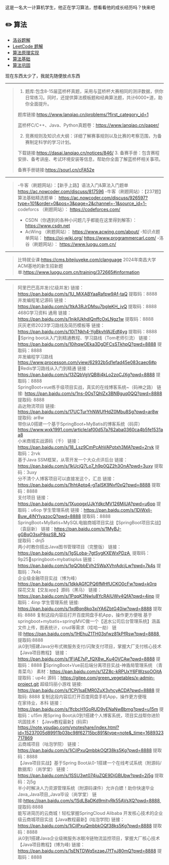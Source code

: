 这是一名大一计算机学生，他正在学习算法，想看看他的成长经历吗？快来吧  
## :pencil2: 算法  
  
- [洛谷题解](https://github.com/coderWrc/Algorithm-Problem-Solutions/blob/main/洛谷题解/洛谷题解%20-%20目录.md)  
- [LeetCode 题解](https://github.com/coderWrc/Algorithm-Problem-Solutions/blob/main/LeetCode%20题解/LeetCode%20题解%20-%20目录.md)
- [算法原理实现](https://github.com/coderWrc/Algorithm-Problem-Solutions/blob/main/算法原理实现/算法原理实现目录.md)  
- [算法基础](https://github.com/coderWrc/Algorithm-Problem-Solutions/blob/main/算法基础/目录.md)   
- [算法巩固](https://github.com/coderWrc/Algorithm-Problem-Solutions/blob/main/算法巩固.md)



现在东西太少了，我就先随便放点东西
***
>1. 题库:包含8-15届蓝桥杯真题，采用与蓝桥杯大赛相同的测评数据，供你日常练习。同时，还提供算法模板题和经典算法题，共计6000+道，助你全面提升。
>>
>题库链接:https://www.lanqiao.cn/problems/?first_category_id=1
>>
>蓝桥杯C/C++、Java、Python真题卷：https://www.lanqiao.cn/paper/
>>
>2. 竞赛规则及知识点大纲：详细了解赛事规则以及比赛的考察范围，为备赛制定科学的学习计划。
>>
>下载链接:https://dasai.lanqiao.cn/notices/846/
>3. 备赛手册：包含赛程安排、备考讲座、考试环境安装等信息，帮助你全面了解蓝桥杯相关事项。
>>
>备赛手册链接:https://sourl.cn/cFA52e
***
>-牛客（刷题网站）：【新手上路】语法入门&算法入门题单
https://ac.nowcoder.com/discuss/817596
-牛客（刷题网站）：【237题】算法基础精选题单：
https://ac.nowcoder.com/discuss/926597?type=101&order=0&pos=3&page=2&channel=-1&source_id=1-
>codeforcs （刷题网站）：
https://codeforces.com/
>- CSDN（你遇到的各种小问题几乎都能在这里得到解答）：
https://www.csdn.net
>- AcWing （刷题网站）：
https://www.acwing.com/about/
-知识点题单网站：
https://oi-wiki.org/
https://www.programmercarl.com/
-洛谷（刷题网站）：
https://www.luogu.com.cn/
***
>比特就业课:https://cms.bitejiuyeke.com/clanguage
2024年南昌大学ACM基地的新生招新题单:https://www.luogu.com.cn/training/372665#information
***
>阿里巴巴高并发(亿级并发)        链接：https://pan.baidu.com/s/1U_MiXABYaaRafpw9Af-taQ 
提取码：8888                         
并发编程笔记源码        链接：https://pan.baidu.com/s/1tkA3RJrDMsu7bgIeKH_jvQ 
提取码：8888                         
468G学习资料  通用        链接：https://pan.baidu.com/s/1njkIUkhdlQnffcOxLNgz1w 
提取码：8888                                                                      
灰灰老师2023学习路线及简历模板等        链接：https://pan.baidu.com/s/10jTNkh4-YgBkvhWJEdf4yg 
提取码：8888 Spring boot从入门到精通教程、学习路线（Tom老师引流）        链接：https://pan.baidu.com/s/10ihqwOEka3DgDFCsSTkhpQ?pwd=8888 
提取码：8888                         
并发编程学习路线         https://www.processon.com/view/62932b5d1efad45e083caec6#p        Redis学习路线从入门到精通        链接：https://pan.baidu.com/s/13ZQbVgVQB8i4kLo2zoCJXg?pwd=8888 
提取码：8888                         
SpringBoot+vue练手级项目实战，真实的在线博客系统~（码神之路）        链接: https://pan.baidu.com/s/1ns-0OsTQhlZx3BNBguq0QQ?pwd=8888 
提取码: 8888                 
品达物流项目        链接: https://pan.baidu.com/s/17UCTurYhNWUfHdZ0Mbu8Sg?pwd=ar8w 提取码: ar8w         
带你从0搭建一个基于SpringBoot+MyBatis的博客系统（码弈）        https://www.wxk1991.com/article/af00d57a762aba0360ca4b5fe1531aa8                
小米商城实战源码（千）        链接：https://pan.baidu.com/s/18_Lsz9CmPcAhVAPotxh3MA?pwd=2rvk 
提取码：2rvk         
基于Java SSM框架，从零开发一个大众点评后台        链接：https://pan.baidu.com/s/1kUcjQ7Lo7_h9p0QZ2h3OnA?pwd=3uxy 
提取码：3uxy                 
分不清个人博客项目可以直接发这个，汇总        链接：https://pan.baidu.com/s/1hhtAptq4-gTaISK9Nvf0xQ?pwd=8888 
提取码：8888         
支付项目        链接：https://pan.baidu.com/s/1XuoqgxUJkYdkcMV126MiUA?pwd=u6op 
提取码：u6op 
学生管理系统        链接：https://pan.baidu.com/s/1DiWxlj-Buw_4INYIyazocQ?pwd=8888 
提取码：8888         
SpringBoot+MyBatis+MySQL电脑商城项目实战【SpringBoot项目实战】（袁庭新）        链接：https://pan.baidu.com/s/1MyBJ-gGBqO3sxP8qzSB_NQ  
提取码：dnj5        
两小时教你搭出Java图书管理项目（完整版）        链接：https://pan.baidu.com/s/1gSLoba-7gtSygKXEWxPDzA 
提取码：9p25springboot+mybatisplus         链接：https://pan.baidu.com/s/1qQObbEVh25WaXVhrAdcjLw?pwd=7k4s 
提取码：7k4s                 
企业级金融项目实战（博为峰）        https://pan.baidu.com/s/1dkkAGfCPQ6fMHfUCKO0cFw?pwd=k0rq                
探花交友【交友app】源码（黑马）        链接：https://pan.baidu.com/s/1PqqK3NwIu8YcRAIUWy4QfA?pwd=4inp 
提取码：4inp 
学生管理系统        链接: https://pan.baidu.com/s/1xdBqn8kq3xiYA6ZbtG40iw?pwd=8888 提取码: 8888 复制这段内容后打开百度网盘手机App，操作更方便哦 
基于springboot+mybatis+springMVC做一个【送水公司后台管理系统】涵盖文件上传，图表统计，crud等需求（哇哈一劫）        链接:https://pan.baidu.com/s/1HEhuZ1TH03sfwz81kPfRsw?pwd=8888 
提取码:8888                
从0到1搭建Java分布式微服务支付/闪聚支付项目，掌握大厂支付核心技术【Java项目教程】        链接：https://pan.baidu.com/s/1FIAE7sP_fQX8w_Ku4OVCAw?pwd=8888 
提取码：8888                 SpringBoot+Vue前后端分离项目实战-神盾局管理系统 （青青菜鸟）        素材：https://pan.baidu.com/s/1ZZ8c-kRPUxY6FWzsoOOjtA 
提取码：up4c
源码：https://gitee.com/green_vegetables/x-admin-project.git
超级玛丽小游戏        链接: https://pan.baidu.com/s/1CPj1saEMR0ZuX3vhcyACDA?pwd=8888 提取码: 8888 复制这段内容后打开百度网盘手机App，操作更方便哦         
在家待业，本科        链接：https://pan.baidu.com/s/1fcbcH1GoRUD9vENaNwBbmg?pwd=u15m 
提取码：u15m 
用Spring Boot从0到1搭建个人博客系统，项目实战帮你进阶巩固技术！【Java教程最新】(码弈)        https://note.youdao.com/ynoteshare/index.html?id=15237005d89911b03bc98f62715bc891&type=note&_time=1689323717869                
云商城项目（咕泡学院）        链接：https://pan.baidu.com/s/1iCilPxuQmbbkOQf38ks5Kg?pwd=8888 
提取码：8888                         
【Java项目实战】基于Spring Boot从0-1搭建一个在线考试系统（附源码/数据库）（尚学堂）        链接：https://pan.baidu.com/s/1SSU3wt074juZQE9DjGBUbw?pwd=2j5g 
提取码：2j5g                                 
半小时解决人力资源管理系统（附源码课件）允许白嫖！助你快速毕业Java_Java项目_Java毕设（尚学堂）        链接:https://pan.baidu.com/s/1SdLBaDKd9mityRk55AVsXQ?pwd=8888 
提取码:8888                                
能写进简历的云商城！轻松掌握SpringCloud Alibaba 开发核心技术的企业级云商城项目实战【Java教程最新】(咕泡学院)        链接：https://pan.baidu.com/s/1iCilPxuQmbbkOQf38ks5Kg?pwd=8888 
提取码：8888                 
从0到1搭建Java企业级微服务冰眼冷链物流监控项目，掌握大厂核心技术【Java项目教程】(博为峰)        链接：https://pan.baidu.com/s/1sENTDWq5xzaeJ7fTyJ80mQ?pwd=8888 
提取码：8888
